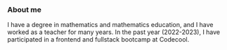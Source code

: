 ### About me

I have a degree in mathematics and mathematics education, and I have worked as a teacher for many years. In the past year (2022-2023), I have participated in a frontend and fullstack bootcamp at Codecool. 

<!--
**kallosbela/kallosbela** is a ✨ _special_ ✨ repository because its `README.md` (this file) appears on your GitHub profile.

Here are some ideas to get you started:

- 🔭 I’m currently working on ...
- 🌱 I’m currently learning ...
- 👯 I’m looking to collaborate on ...
- 🤔 I’m looking for help with ...
- 💬 Ask me about ...
- 📫 How to reach me: ...
- 😄 Pronouns: ...
- ⚡ Fun fact: ...
-->
